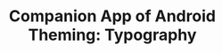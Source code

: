 ---
title: "Companion App of Android Theming: Typography"
subtitle: 
image: "../../blog/2020/typography/imgs/app_widgets.jpg"
fallbackImage: "../../blog/2020/typography/imgs/app_widgets.jpg"
link: https://github.com/HugoMatilla/Android-Design-System-and-Theming-Typography
buttonTitle: VISIT PROJECT
priority: 9
badges: [android]
categories: [open]
---